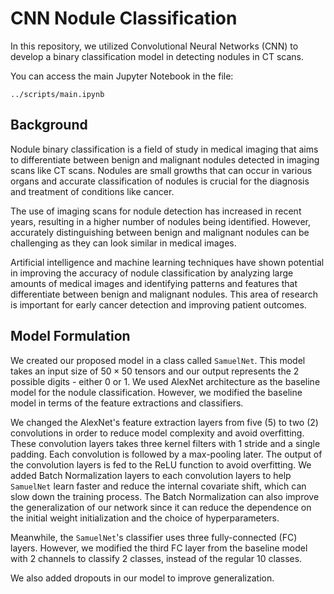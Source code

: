 # CNN Nodule Classification
In this repository, we utilized Convolutional Neural Networks (CNN) to develop a binary classification model in detecting nodules in CT scans. 

You can access the main Jupyter Notebook in the file:
```
../scripts/main.ipynb
```

## Background
Nodule binary classification is a field of study in medical imaging that aims to differentiate between benign and malignant nodules detected in imaging scans like CT scans. Nodules are small growths that can occur in various organs and accurate classification of nodules is crucial for the diagnosis and treatment of conditions like cancer.

The use of imaging scans for nodule detection has increased in recent years, resulting in a higher number of nodules being identified. However, accurately distinguishing between benign and malignant nodules can be challenging as they can look similar in medical images.

Artificial intelligence and machine learning techniques have shown potential in improving the accuracy of nodule classification by analyzing large amounts of medical images and identifying patterns and features that differentiate between benign and malignant nodules. This area of research is important for early cancer detection and improving patient outcomes.

## Model Formulation
We created our proposed model in a class called <code>SamuelNet</code>. This model takes an input size of $50 \times 50$ tensors and our output represents the 2 possible digits - either 0 or 1. We used AlexNet architecture as the baseline model for the nodule classification. However, we modified the baseline model in terms of the feature extractions and classifiers. 

We changed the AlexNet's feature extraction layers from five (5) to two (2) convolutions in order to reduce model complexity and avoid overfitting. These convolution layers takes three kernel filters with 1 stride and a single padding. Each convolution is followed by a max-pooling later. The output of the convolution layers is fed to the ReLU function to avoid overfitting. We added Batch Normalization layers to each convolution layers to help <code>SamuelNet</code> learn faster and reduce the internal covariate shift, which can slow down the training process. The Batch Normalization can also improve the generalization of our network since it can reduce the dependence on the initial weight initialization and the choice of hyperparameters.

Meanwhile, the <code>SamuelNet</code>'s classifier uses three fully-connected (FC) layers. However, we modified the third FC layer from the baseline model with 2 channels to classify 2 classes, instead of the regular 10 classes.

We also added dropouts in our model to improve generalization. 
